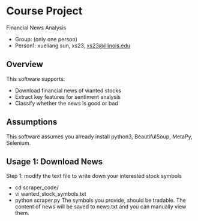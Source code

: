 # Course Project 

Financial News Analysis
- Group: (only one person)
- Person1: xueliang sun, xs23, xs23@illinois.edu

## Overview

This software supports:
- Download financial news of wanted stocks
- Extract key features for sentiment analysis
- Classify whether the news is good or bad

## Assumptions

This software assumes you already install python3, BeautifulSoup, MetaPy, Selenium.

## Usage 1: Download News

Step 1: modify the text file to write down your interested stock symbols
- cd scraper_code/
- vi wanted_stock_symbols.txt
- python scraper.py
The symbols you provide, should be tradable.
The content of news will be saved to news.txt and you can manually view them.

